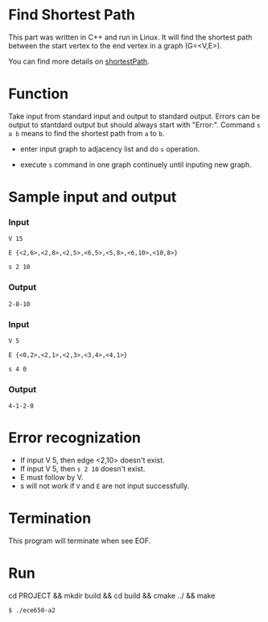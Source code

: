 # Find Shortest Path
This part was written in C++ and run in Linux. It will find the shortest path between the start vertex to the end vertex in a graph (G=<V,E>).

You can find more details on [shortestPath](https://github.com/QuanyuWANG96/Security-Cameras-System-for-Streets/blob/master/ShortestPath/ece650.a2.pdf).

# Function
Take input from standard input and output to standard output. Errors can be output to stantdard output but should always start with "Error:". Command `s a b` means to find the shortest path from `a` to `b`.

* enter input graph to adjacency list and do `s` operation.

* execute `s` command in one graph continuely until inputing new graph.


# Sample input and output
### Input
```
V 15

E {<2,6>,<2,8>,<2,5>,<6,5>,<5,8>,<6,10>,<10,8>}

s 2 10
```

### Output
```
2-8-10
```

### Input
```
V 5

E {<0,2>,<2,1>,<2,3>,<3,4>,<4,1>}

s 4 0
```
### Output
```
4-1-2-0
```

# Error recognization
* If input V 5, then edge <2,10> doesn't exist.
* If input V 5, then `s 2 10` doesn't exist.
* E must follow by V.
* s will not work if `V` and `E` are not input successfully.

# Termination
This program will terminate when see EOF.

# Run
cd PROJECT && mkdir build && cd build && cmake ../ && make
```
$ ./ece650-a2
```

